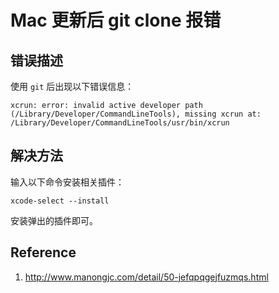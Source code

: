 # Mac 更新后 git clone 报错

## 错误描述

使用 `git` 后出现以下错误信息：

```
xcrun: error: invalid active developer path (/Library/Developer/CommandLineTools), missing xcrun at: /Library/Developer/CommandLineTools/usr/bin/xcrun
```

## 解决方法

输入以下命令安装相关插件：

```
xcode-select --install
```

安装弹出的插件即可。

## Reference

1. http://www.manongjc.com/detail/50-jefqpqgejfuzmqs.html